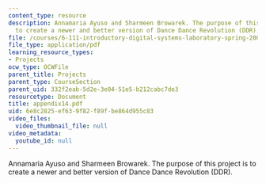 ```yaml
---
content_type: resource
description: Annamaria Ayuso and Sharmeen Browarek. The purpose of this project is
  to create a newer and better version of Dance Dance Revolution (DDR).
file: /courses/6-111-introductory-digital-systems-laboratory-spring-2006/6e8c2825ef639f82f89fbe864d955c83_appendix14.pdf
file_type: application/pdf
learning_resource_types:
- Projects
ocw_type: OCWFile
parent_title: Projects
parent_type: CourseSection
parent_uid: 332f2eab-5d2e-3e04-51e5-b212cabc7de3
resourcetype: Document
title: appendix14.pdf
uid: 6e8c2825-ef63-9f82-f89f-be864d955c83
video_files:
  video_thumbnail_file: null
video_metadata:
  youtube_id: null
---
```

Annamaria Ayuso and Sharmeen Browarek. The purpose of this project is to create a newer and better version of Dance Dance Revolution (DDR).

